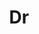 ---
layout: person
given: Richard
family: Harrison
department: Cambridge Crop Research at NIAB
title: Dr
job_title: 'Director '
image: /assets/upload/Harrison_Richard.jpg
webpage: https://www.esc.cam.ac.uk/directory/richard-harrison
biography: 'Dr Harrison completed his PhD in systems biology at the University of
  Manchester, followed by a Medical Research Council Fellowship at the University
  of Edinburgh in bioinformatics and population genetics. He joined East Malling Research
  in 2011 as a research leader developing into his role as the head of the genetics,
  genomics and breeding department in 2016, following its takeover by NIAB. In his
  new role he leads one of four units in NIAB - Cambridge Crop Research.


  His own research focuses on understanding the genetic basis of complex traits, often
  using interactions between plants and microbes as a study system. He works at the
  interface between molecular biology, statistical genetics and machine learning.
  While at East Malling he developed research in horticultural crops such as strawberry,
  apple and cherry.


  Dr Harrison is a member of the BBSRC Agri-food Strategic Advisory Panel, the KTN
  Plant Science advisory board, the NFU Net Zero Science Advisory Board and the BBSRC
  pool of experts.'
---